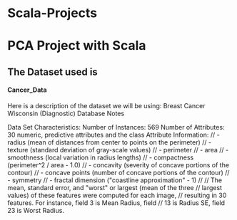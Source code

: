 # Scala-Projects

# PCA Project with Scala
The Dataset used is <h4>Cancer_Data</h4>
Here is a description of the dataset we will be using:
Breast Cancer Wisconsin (Diagnostic) Database
Notes
--------------
Data Set Characteristics:
Number of Instances: 569
Number of Attributes: 30 numeric, predictive attributes and the class
Attribute Information:
//         - radius (mean of distances from center to points on the perimeter)
//         - texture (standard deviation of gray-scale values)
//         - perimeter
//         - area
//         - smoothness (local variation in radius lengths)
//         - compactness (perimeter^2 / area - 1.0)
//         - concavity (severity of concave portions of the contour)
//         - concave points (number of concave portions of the contour)
//         - symmetry
//         - fractal dimension ("coastline approximation" - 1)
//
//         The mean, standard error, and "worst" or largest (mean of the three
//         largest values) of these features were computed for each image,
//         resulting in 30 features.  For instance, field 3 is Mean Radius, field
//         13 is Radius SE, field 23 is Worst Radius.
